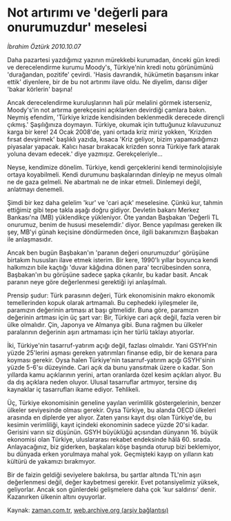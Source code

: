 # Not artırımı ve 'değerli para onurumuzdur'  meselesi

*İbrahim Öztürk 2010.10.07*

<td class="columnist-detail">
<p>Daha pazartesi yazdığımız yazının mürekkebi kurumadan, önceki gün kredi ve derecelendirme kurumu Moody's, Türkiye'nin kredi notu görünümünü 'durağandan, pozitife' çevirdi. 'Hasis davrandık, hükümetin başarısını inkar ettik' diyenlere, bir de bu not artırımı ilave oldu. Ne diyelim, darısı diğer 'bakar körlerin' başına!</p>
<p>
<div id="haberMetinDiv">
<p>Ancak derecelendirme kuruluşlarının hali pür melalini görmek isterseniz, Moody's'in not artırma gerekçesini açıklarken devirdiği çamlara bakın. Neymiş efendim, 'Türkiye krizde kendisinden beklenmedik derecede dirençli çıkmış.' Şaşılığınıza doymayın. Türkiye, okumak için tuttuğunuz kılavuzunuz karga bir kere! 24 Ocak 2008'de, yani ortada kriz miriz yokken, 'Krizden fırsat devşirmek' başlıklı yazıda, kısaca 'Kriz geliyor, bizim yapamadığımızı piyasalar yapacak. Kalıcı hasar bırakacak krizden sonra Türkiye fark atarak yoluna devam edecek.' diye yazmışız. Gerekçeleriyle...
<p>Neyse, kendimize dönelim. Türkiye, kendi gerçeklerini kendi terminolojisiyle ortaya koyabilmeli. Kendi durumunu başkalarından dinleyip ne meyus olmalı ne de gaza gelmeli. Ne abartmalı ne de inkar etmeli. Dinlemeyi değil, anlatmayı denemeli.
<p>Şimdi bir kez daha gelelim 'kur' ve 'cari açık' meselesine. Çünkü kur, tahmin ettiğimiz gibi tepe takla aşağı doğru gidiyor. Devletin bakanı Merkez Bankası'na (MB) yüklendikçe yükleniyor. Öte yandan Başbakan 'Değerli TL onurumuz, benim de hususi meselemdir.' diyor. Bence yapılması gereken ilk şey, MB'yi günah keçisine döndürmeden önce, ilgili bakanımızın Başbakan ile anlaşmasıdır.
<p>Ancak ben bugün Başbakan'ın 'paranın değeri onurumuzdur' görüşüne birtakım hususları ilave etmek isterim. Bir kere, 1990'lı yıllar boyunca kendi halkımızın bile kaçtığı 'duvar kâğıdına dönen para' tecrübesinden sonra, Başbakan'ın bu görüşüne sadece şapka çıkarılır, bu kadar basit. Ancak paranın neye göre değerlenmesi gerektiği iyi anlaşılmalı.
<p>Prensip şudur: Türk parasının değeri, Türk ekonomisinin makro ekonomik temellerinden kopuk olarak artmamalı. Bu cephedeki iyileşmeler ile, paramızın değerinin artması at başı gitmelidir. Buna göre, paramızın değerinin artması için üç şart var: Bir, Türkiye cari açık değil, fazla veren bir ülke olmalıdır. Çin, Japonya ve Almanya gibi. Buna rağmen bu ülkeler paralarının değerinin aşırı artmaması için her türlü taklayı atıyorlar.
<p>İki, Türkiye'nin tasarruf-yatırım açığı değil, fazlası olmalıdır. Yani GSYH'nin yüzde 25'lerini aşması gereken yatırımları finanse edip, bir de kenara para koyması gerekir. Oysa halen Türkiye'nin tasarruf-yatırım açığı GSYH'sinin yüzde 5-6'sı düzeyinde. Cari açık da bunu yansıtmak üzere o kadar. Son yıllarda kamu açıklarının yerini, artan oranlarda özel kesim açıkları alıyor. Bu da dış açıklara neden oluyor. Ulusal tasarruflar artmıyor, tersine dış kaynaklar iç tasarrufları ikame ediyor. Tehlikeli.
<p>Üç, Türkiye ekonomisinin geneline yayılan verimlilik göstergelerinin, benzer ülkeler seviyesinde olması gerekir. Oysa Türkiye, bu alanda OECD ülkeleri arasında en diplerde yer alıyor. Zaten yarısı kayıt dışı olan Türkiye'de, bu kesimin verimliliği, kayıt içindeki ekonominin sadece yüzde 20'si kadar. Gerisini varın siz düşünün. GSYH büyüklüğü açısından dünyanın 16. büyük ekonomisi olan Türkiye, uluslararası rekabet endeksinde hâlâ 60. sırada. Anlayacağınız, biz giderken, başkaları köşe başında oturup bizi beklemiyor, bu dünyada erken yorulmaya mahal yok. Geçmişteki kayıp on yılların katı kültürü de yakamızı bırakmıyor.
<p>Bir de faizin geldiği seviyelere bakılırsa, bu şartlar altında TL'nin aşırı değerlenmesi değil, değer kaybetmesi gerekir. Evet potansiyelimiz yüksek, geliyorlar. Ancak son günlerdeki gelişmelere daha çok 'kur saldırısı' denir. Kazanırken ülkenin altını oyuyorlar. </p></p></p></p></p></p></p></p></div>
</p>
<a href="http://web.archive.org/web/20101223181042/mailto:i.ozturk@zaman.com.tr">
</a></td>

Kaynak: [zaman.com.tr](http://zaman.com.tr/yazar.do?yazino=1036951), [web.archive.org (arşiv bağlantısı)](http://web.archive.org/web/20101223181042/http://zaman.com.tr/yazar.do?yazino=1036951)
